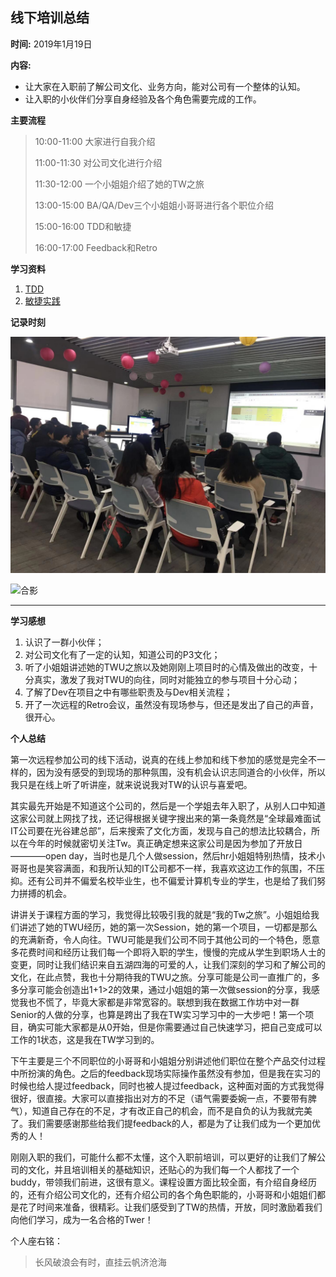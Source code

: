 ## 线下培训总结

**时间:** 2019年1月19日

**内容:**

- 让大家在入职前了解公司文化、业务方向，能对公司有一个整体的认知。
- 让入职的小伙伴们分享自身经验及各个角色需要完成的工作。

**主要流程**

> 10:00-11:00 大家进行自我介绍
> 
> 11:00-11:30 对公司文化进行介绍
> 
> 11:30-12:00 一个小姐姐介绍了她的TW之旅
> 
> 13:00-15:00 BA/QA/Dev三个小姐姐小哥哥进行各个职位介绍
> 
> 15:00-16:00 TDD和敏捷  
> 
> 16:00-17:00 Feedback和Retro

**学习资料**
 
 1. [TDD](https://www.bilibili.com/video/av18288784/)
 2. [敏捷实践](https://insights.thoughtworks.cn/tag/%E6%95%8F%E6%8D%B7%E5%AE%9E%E8%B7%B5/)
 
**记录时刻**

![开始时候](https://github.com/niniaibu/Thoughtworks_homework/blob/master/1_Markdown/first.jpeg)

![合影](https://github.com/niniaibu/Thoughtworks_homework/blob/master/1_Markdown/all.jpeg)

------
**学习感想**

1. 认识了一群小伙伴；
2. 对公司文化有了一定的认知，知道公司的P3文化；
3. 听了小姐姐讲述她的TWU之旅以及她刚刚上项目时的心情及做出的改变，十分真实，激发了我对TWU的向往，同时对能独立的参与项目十分心动；
4. 了解了Dev在项目之中有哪些职责及与Dev相关流程；
5. 开了一次远程的Retro会议，虽然没有现场参与，但还是发出了自己的声音，很开心。

**个人总结**

第一次远程参加公司的线下活动，说真的在线上参加和线下参加的感觉是完全不一样的，因为没有感受的到现场的那种氛围，没有机会认识志同道合的小伙伴，所以我只是在线上听了听讲座，就来说说我对TW的认识与喜爱吧。

其实最先开始是不知道这个公司的，然后是一个学姐去年入职了，从别人口中知道这家公司就上网找了找，还记得根据关键字搜出来的第一条竟然是“全球最难面试IT公司要在光谷建总部”，后来搜索了文化方面，发现与自己的想法比较耦合，所以在今年的时候就密切关注Tw。真正确定想来这家公司是因为参加了开放日————open day，当时也是几个人做session，然后hr小姐姐特别热情，技术小哥哥也是笑容满面，和我所认知的IT公司都不一样，我喜欢这边工作的氛围，不压抑。还有公司并不偏爱名校毕业生，也不偏爱计算机专业的学生，也是给了我们努力拼搏的机会。

讲讲关于课程方面的学习，我觉得比较吸引我的就是“我的Tw之旅”。小姐姐给我们讲述了她的TWU经历，她的第一次Session，她的第一个项目，一切都是那么的充满新奇，令人向往。TWU可能是我们公司不同于其他公司的一个特色，愿意多花费时间和经历让我们每一个即将入职的学生，慢慢的完成从学生到职场人士的变更，同时让我们结识来自五湖四海的可爱的人，让我们深刻的学习和了解公司的文化，在此点赞，我也十分期待我的TWU之旅。分享可能是公司一直推广的，多多分享可能会创造出1+1>2的效果，通过小姐姐的第一次做session的分享，我感觉我也不慌了，毕竟大家都是非常宽容的。联想到我在数据工作坊中对一群Senior的人做的分享，也算是跨出了我在TW实习学习中的一大步吧！第一个项目，确实可能大家都是从0开始，但是你需要通过自己快速学习，把自己变成可以工作的1状态，这是我在TW学习到的。

下午主要是三个不同职位的小哥哥和小姐姐分别讲述他们职位在整个产品交付过程中所扮演的角色。之后的feedback现场实际操作虽然没有参加，但是我在实习的时候也给人提过feedback，同时也被人提过feedback，这种面对面的方式我觉得很好，很直接。大家可以直接指出对方的不足（语气需要委婉一点，不要带有脾气），知道自己存在的不足，才有改正自己的机会，而不是自负的认为我就完美了。我们需要感谢那些给我们提feedback的人，都是为了让我们成为一个更加优秀的人！

刚刚入职的我们，可能什么都不太懂，这个入职前培训，可以更好的让我们了解公司的文化，并且培训相关的基础知识，还贴心的为我们每一个人都找了一个buddy，带领我们前进，这很有意义。课程设置方面比较全面，有介绍自身经历的，还有介绍公司文化的，还有介绍公司的各个角色职能的，小哥哥和小姐姐们都是花了时间来准备，很精彩。让我们感受到了TW的热情，开放，同时激励着我们向他们学习，成为一名合格的Twer！

个人座右铭：
> 长风破浪会有时，直挂云帆济沧海 
